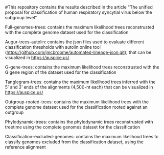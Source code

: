 #This repository contains the results described in the article "The unified proposal for classification of human respiratory syncytial virus below the subgroup level"

Full-genomes-trees: contains the maximum likelihood trees reconstrusted with the complete genome dataset used for the classification

Augur-trees-autolin: contains the json files used to evaluate different classification thresholds with autolin online tool (https://github.com/jmcbroome/automated-lineage-json.git), that can be visualized in https://auspice.us/

G-gene-trees: contains the maximum likelihood trees reconstrusted with the G gene region of the dataset used for the classification

Tanglegram-trees: contains the maximum likelihood trees inferred with the 5’ and 3’ ends of the alignments (4,500-nt each) that can be visualized in https://auspice.us/

Outgroup-rooted-trees: contains the maximum likelihood trees with the complete genome dataset used for the classification rooted against an outgroup

Phylodynamic-trees: contains the phylodynamic trees reconstrusted with treetime using the complete genomes dataset for the classification 

Classification-excluded-genomes: contains the maximum likelihood trees to classify genomes excluded from the classification dataset, using the reference alignment
